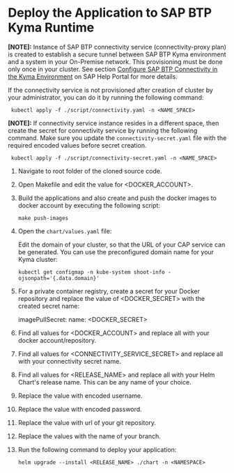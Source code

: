 # Deploy the Application to SAP BTP Kyma Runtime

 **[NOTE]:** Instance of SAP BTP connectivity service (connectivity-proxy plan) is created to establish a secure tunnel between SAP BTP Kyma environment and a system in your On-Premise network. This provisioning must be done only once in your cluster. See section [Configure SAP BTP Connectivity in the Kyma Environment](https://help.sap.com/docs/BTP/65de2977205c403bbc107264b8eccf4b/0c035010a9d64cc8a02d872829c7fa75.html) on SAP Help Portal for more details.

 If the connectivity service is not provisioned after creation of cluster by your administrator, you can do it by running the following command:

     kubectl apply -f ./script/connectivity.yaml -n <NAME_SPACE>

 **[NOTE]:** If connectivity service instance resides in a different space, then create the secret for connectivity service by running the following command.
 Make sure you update the `connectivity-secret.yaml` file with the required encoded values before secret creation.

     kubectl apply -f ./script/connectivity-secret.yaml -n <NAME_SPACE>

1. Navigate to root folder of the cloned source code.

2. Open Makefile and edit the value for <DOCKER_ACCOUNT>.

3. Build the applications and also create and push the docker images to docker account by executing the following script:

    ```shell
    make push-images
    ```

4. Open the `chart/values.yaml` file:

    Edit the domain of your cluster, so that the URL of your CAP service can be generated. You can use the preconfigured domain name for your Kyma cluster:

    ```shell
    kubectl get configmap -n kube-system shoot-info -ojsonpath='{.data.domain}'
    ```

5. For a private container registry, create a secret for your Docker repository and replace the value of <DOCKER_SECRET> with the created secret name:

    imagePullSecret: name: <DOCKER_SECRET>

6. Find all values for <DOCKER_ACCOUNT> and replace all with your docker account/repository.

7. Find all values for <CONNECTIVITY_SERVICE_SECRET> and replace all with your connectivity secret name.

8. Find all values for <RELEASE_NAME> and replace all with your Helm Chart's release name. This can be any name of your choice.

9. Replace the value <gitusername> with encoded username.

10. Replace the value <gitpassword> with encoded password.

11. Replace the value <giturl> with url of your git repository.

12. Replace the values <gitbranch> with the name of your branch.

13. Run the following command to deploy your application:

    ```shell
    helm upgrade --install <RELEASE_NAME> ./chart -n <NAMESPACE>
    ```
